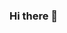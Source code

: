 ### Hi there 👋

<!--
**J-PWalk/J-PWalk** is a ✨ _special_ ✨ repository because its `README.md` (this file) appears on your GitHub profile.

Here are some ideas to get you started:

- 🔭 I’m currently working on Northcoders Precourse Metrial for the Software Developement Bootcamp
- 🌱 I’m currently learning Command Line and Github
- ⚡ Fun fact: I have a little Black Pug who likes to sleep on me while i learn and code. 
-->
